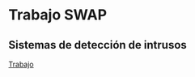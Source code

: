 # Trabajo SWAP
## Sistemas de detección de intrusos

[Trabajo](https://github.com/AGCarlos/SWAP_1718/blob/master/trabajo/Deteccion%20de%20intrusos.pdf)
